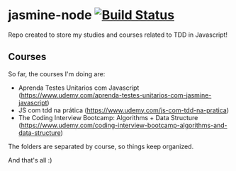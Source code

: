 # jasmine-node [![Build Status](https://travis-ci.org/luizbaldi/javascript-tdd.svg?branch=master)](https://travis-ci.org/luizbaldi/javascript-tdd)

Repo created to store my studies and courses related to TDD in Javascript!

## Courses
So far, the courses I'm doing are:

- Aprenda Testes Unitarios com Javascript (https://www.udemy.com/aprenda-testes-unitarios-com-jasmine-javascript)
- JS com tdd na prática (https://www.udemy.com/js-com-tdd-na-pratica)
- The Coding Interview Bootcamp: Algorithms + Data Structure (https://www.udemy.com/coding-interview-bootcamp-algorithms-and-data-structure)

The folders are separated by course, so things keep organized.

And that's all :)
